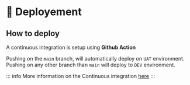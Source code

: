 # 🚀 Deployement

## How to deploy

A continuous integration is setup using **Github Action**

Pushing on the `main` branch, will automatically deploy on `UAT` environment. \
Pushing on any other branch than `main` will deploy to `DEV` environment. 

::: info
More information on the Continuous integration [here](./ci.md)
:::